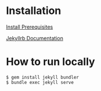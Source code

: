 
# Installation

[Install Prerequisites](https://jekyllrb.com/docs/installation/)

[Jekyllrb Documentation](https://jekyllrb.com/docs/)

# How to run locally

```
$ gem install jekyll bundler
$ bundle exec jekyll serve
```
